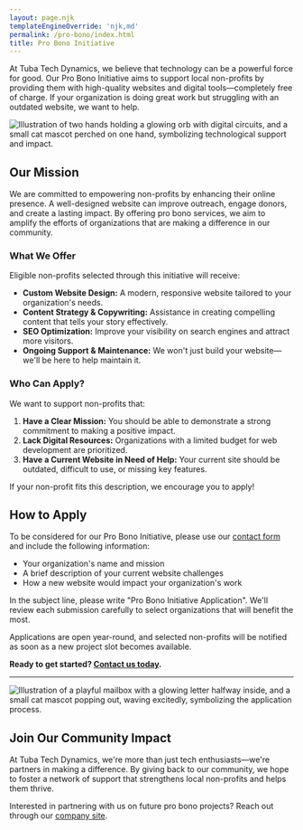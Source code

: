 ```yaml
---
layout: page.njk
templateEngineOverride: 'njk,md'
permalink: /pro-bono/index.html
title: Pro Bono Initiative
---
```


At Tuba Tech Dynamics, we believe that technology can be a powerful force for good. Our Pro Bono Initiative aims to support local non-profits by providing them with high-quality websites and digital tools—completely free of charge. If your organization is doing great work but struggling with an outdated website, we want to help.

![Illustration of two hands holding a glowing orb with digital circuits, and a small cat mascot perched on one hand, symbolizing technological support and impact.](/assets/images/pages/u3343843948_flat-style_illustration_of_two_hands_holding_a_gl_6c83158e-24dc-4ed7-9580-28e036dc1beb_2.png)

## Our Mission

We are committed to empowering non-profits by enhancing their online presence. A well-designed website can improve outreach, engage donors, and create a lasting impact. By offering pro bono services, we aim to amplify the efforts of organizations that are making a difference in our community.

### What We Offer

Eligible non-profits selected through this initiative will receive:

* **Custom Website Design:** A modern, responsive website tailored to your organization's needs.
* **Content Strategy & Copywriting:** Assistance in creating compelling content that tells your story effectively.
* **SEO Optimization:** Improve your visibility on search engines and attract more visitors.
* **Ongoing Support & Maintenance:** We won't just build your website—we'll be here to help maintain it.

### Who Can Apply?

We want to support non-profits that:

1. **Have a Clear Mission:** You should be able to demonstrate a strong commitment to making a positive impact.
2. **Lack Digital Resources:** Organizations with a limited budget for web development are prioritized.
3. **Have a Current Website in Need of Help:** Your current site should be outdated, difficult to use, or missing key features.

If your non-profit fits this description, we encourage you to apply!

## How to Apply

To be considered for our Pro Bono Initiative, please use our [contact form](/contact) and include the following information:

* Your organization's name and mission
* A brief description of your current website challenges
* How a new website would impact your organization's work

In the subject line, please write "Pro Bono Initiative Application". We'll review each submission carefully to select organizations that will benefit the most.

Applications are open year-round, and selected non-profits will be notified as soon as a new project slot becomes available.

**Ready to get started? [Contact us today](/contact).**

***

![Illustration of a playful mailbox with a glowing letter halfway inside, and a small cat mascot popping out, waving excitedly, symbolizing the application process.](</assets/images/pages/u3343843948_a_playful_mailbox_with_a_glowing_letter_halfway_i_5dd48a14-d48e-47b1-92ad-648f2f8fa283_0 (1).png>)

## Join Our Community Impact

At Tuba Tech Dynamics, we're more than just tech enthusiasts—we're partners in making a difference. By giving back to our community, we hope to foster a network of support that strengthens local non-profits and helps them thrive.

Interested in partnering with us on future pro bono projects? Reach out through our [company site](https://tubatechdynamics.com/contact).
